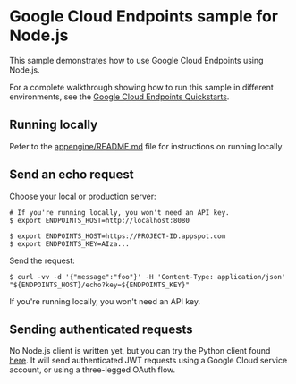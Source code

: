 # Google Cloud Endpoints sample for Node.js

This sample demonstrates how to use Google Cloud Endpoints using Node.js.

For a complete walkthrough showing how to run this sample in different
environments, see the
[Google Cloud Endpoints Quickstarts](https://cloud.google.com/endpoints/docs/quickstarts).

## Running locally

Refer to the [appengine/README.md](../../appengine/README.md) file for
instructions on running locally.

## Send an echo request

Choose your local or production server:

```
# If you're running locally, you won't need an API key.
$ export ENDPOINTS_HOST=http://localhost:8080

$ export ENDPOINTS_HOST=https://PROJECT-ID.appspot.com
$ export ENDPOINTS_KEY=AIza...
```

Send the request:

```
$ curl -vv -d '{"message":"foo"}' -H 'Content-Type: application/json' "${ENDPOINTS_HOST}/echo?key=${ENDPOINTS_KEY}"
```

If you're running locally, you won't need an API key.

## Sending authenticated requests

No Node.js client is written yet, but you can try the Python client found [here][python-client].
It will send authenticated JWT requests using a Google Cloud service account, or using a three-legged OAuth flow.

[python-client]: https://github.com/GoogleCloudPlatform/python-docs-samples/tree/main/endpoints/getting-started
